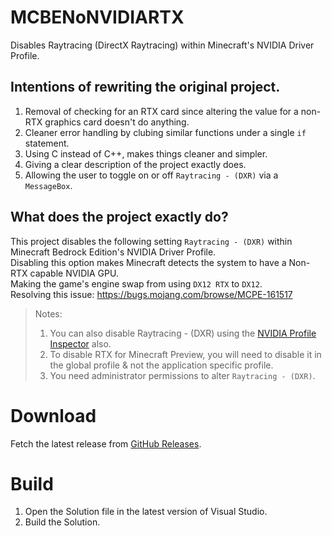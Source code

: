 # MCBENoNVIDIARTX
Disables Raytracing (DirectX Raytracing) within Minecraft's NVIDIA Driver Profile.

## Intentions of rewriting the original project.
1. Removal of checking for an RTX card since altering the value for a non-RTX graphics card doesn't do anything.
2. Cleaner error handling by clubing similar functions under a single `if` statement.
3. Using C instead of C++, makes things cleaner and simpler.
4. Giving a clear description of the project exactly does.
5. Allowing the user to toggle on or off `Raytracing - (DXR)` via a `MessageBox`.

## What does the project exactly do?
This project disables the following setting `Raytracing - (DXR)` within Minecraft Bedrock Edition's NVIDIA Driver Profile.  
Disabling this option makes Minecraft detects the system to have a Non-RTX capable NVIDIA GPU.       
Making the game's engine swap from using `DX12 RTX` to `DX12`.     
Resolving this issue: https://bugs.mojang.com/browse/MCPE-161517    

> Notes: 
> 1. You can also disable Raytracing - (DXR) using the [NVIDIA Profile Inspector](https://github.com/Orbmu2k/nvidiaProfileInspector) also.
> 2. To disable RTX for Minecraft Preview, you will need to disable it in the global profile & not the application specific profile.
> 3. You need administrator permissions to alter `Raytracing - (DXR)`.

# Download
Fetch the latest release from [GitHub Releases](https://github.com/Aetopia/MCBENoNVIDIARTX/releases).

# Build
1. Open the Solution file in the latest version of Visual Studio.
2. Build the Solution.
